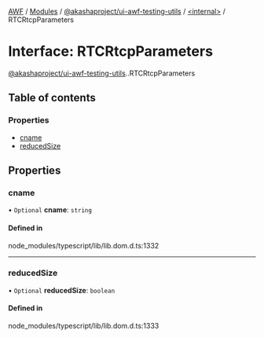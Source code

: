 [AWF](../README.md) / [Modules](../modules.md) / [@akashaproject/ui-awf-testing-utils](../modules/akashaproject_ui_awf_testing_utils.md) / [<internal\>](../modules/akashaproject_ui_awf_testing_utils._internal_.md) / RTCRtcpParameters

# Interface: RTCRtcpParameters

[@akashaproject/ui-awf-testing-utils](../modules/akashaproject_ui_awf_testing_utils.md).[<internal>](../modules/akashaproject_ui_awf_testing_utils._internal_.md).RTCRtcpParameters

## Table of contents

### Properties

- [cname](akashaproject_ui_awf_testing_utils._internal_.RTCRtcpParameters.md#cname)
- [reducedSize](akashaproject_ui_awf_testing_utils._internal_.RTCRtcpParameters.md#reducedsize)

## Properties

### cname

• `Optional` **cname**: `string`

#### Defined in

node_modules/typescript/lib/lib.dom.d.ts:1332

___

### reducedSize

• `Optional` **reducedSize**: `boolean`

#### Defined in

node_modules/typescript/lib/lib.dom.d.ts:1333
